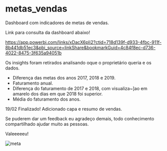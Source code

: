 # metas_vendas
Dashboard com indicadores de metas de vendas.

Link para consulta da dashboard abaixo! 

https://app.powerbi.com/links/xDacX6pIi2?ctid=718d139f-d933-4fbc-911f-8b441db51ec3&pbi_source=linkShare&bookmarkGuid=4c84f8ec-d736-4022-8475-3f635a94051b


Os insights foram retirados analisando oque o proprietário queria e os dados.
- Diferença das metas dos anos 2017, 2018 e 2019.
- Faturamento anual.
- Diferença do faturamento de 2017 e 2018, com visualiza~]ao em amarelo dos dias em que 2018 foi superior.
- Média do faturamento dos anos.

19/02 Finalizado!
Adicionado capa e resumo de vendas.

Se puderem dar um feedback eu agradeço demais, todo conhecimento compartilhado ajudar muito as pessoas.

Valeeeeeu!

![meta](https://user-images.githubusercontent.com/89535654/219825190-30f19147-1c46-4f50-989f-06af00069c04.png)


